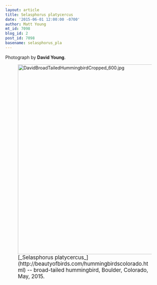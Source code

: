 ```yaml
---
layout: article
title: Selasphorus platycercus
date: '2015-06-01 12:00:00 -0700'
author: Matt Young
mt_id: 7098
blog_id: 2
post_id: 7098
basename: selasphorus_pla
---
```

Photograph by **David Young**.

<figure>
<img src="{{ site.baseurl }}/uploads/2015/DavidBroadTailedHummingbirdCropped_600.jpg" alt="DavidBroadTailedHummingbirdCropped_600.jpg" width="600" />
<figcaption markdown="span">
<big>[_Selasphorus platycercus_](http://beautyofbirds.com/hummingbirdscolorado.html) -- broad-tailed hummingbird, Boulder, Colorado, May, 2015.</big>

</figcaption>
</figure>
